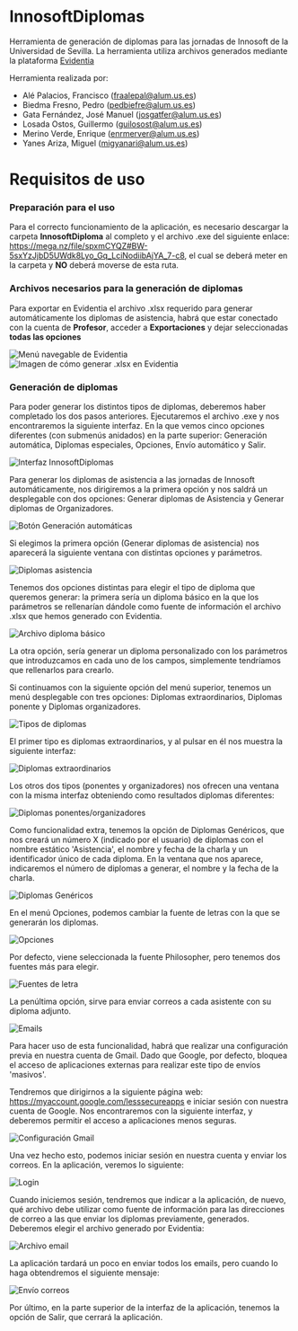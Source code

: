 # InnosoftDiplomas
Herramienta de generación de diplomas para las jornadas de Innosoft de la Universidad de Sevilla.
La herramienta utiliza archivos generados mediante la plataforma [Evidentia](https://github.com/drorganvidez/evidentia)

Herramienta realizada por:
* Alé Palacios, Francisco (fraalepal@alum.us.es)
* Biedma Fresno, Pedro (pedbiefre@alum.us.es)
* Gata Fernández, José Manuel (josgatfer@alum.us.es)
* Losada Ostos, Guillermo (guilosost@alum.us.es)
* Merino Verde, Enrique (enrmerver@alum.us.es)
* Yanes Ariza, Miguel (migyanari@alum.us.es)

# Requisitos de uso

### Preparación para el uso
Para el correcto funcionamiento de la aplicación, es necesario descargar la carpeta **InnosoftDiploma** al completo y el archivo .exe del siguiente enlace: https://mega.nz/file/spxmCYQZ#BW-5sxYzJjbD5UWdk8Lyo_Gq_LciNodiibAjYA_7-c8, el cual se deberá meter en la carpeta y **NO** deberá moverse de esta ruta.

### Archivos necesarios para la generación de diplomas
Para exportar en Evidentia el archivo .xlsx requerido para generar automáticamente los diplomas de asistencia, habrá que estar conectado con la cuenta de **Profesor**, acceder a **Exportaciones** y dejar seleccionadas **todas las opciones**

![Menú navegable de Evidentia](https://cdn.discordapp.com/attachments/768136234287366175/778612940278333480/unknown.png)
![Imagen de cómo generar .xlsx en Evidentia](https://cdn.discordapp.com/attachments/768136234287366175/778610418896863282/unknown.png)

### Generación de diplomas
Para poder generar los distintos tipos de diplomas, deberemos haber completado los dos pasos anteriores. Ejecutaremos el archivo .exe y nos encontraremos la siguiente interfaz. En la que vemos cinco opciones diferentes (con submenús anidados) en la parte superior: Generación automática, Diplomas especiales, Opciones, Envío automático y Salir.

![Interfaz InnosoftDiplomas](https://cdn.discordapp.com/attachments/646777871016263713/800330702238253066/Screenshot_1.png)

Para generar los diplomas de asistencia a las jornadas de Innosoft automáticamente, nos dirigiremos a la primera opción y nos saldrá un desplegable con dos opciones: Generar diplomas de Asistencia y Generar diplomas de Organizadores.

![Botón Generación automáticas](https://cdn.discordapp.com/attachments/646777871016263713/800330992409378826/Screenshot_2.png)

Si elegimos la primera opción (Generar diplomas de asistencia) nos aparecerá la siguiente ventana con distintas opciones y parámetros.

![Diplomas asistencia](https://cdn.discordapp.com/attachments/646777871016263713/800330994132975626/Screenshot_3.png)

Tenemos dos opciones distintas para elegir el tipo de diploma que queremos generar: la primera sería un diploma básico en la que los parámetros se rellenarían dándole como fuente de información el archivo .xlsx que hemos generado con Evidentia.

![Archivo diploma básico](https://cdn.discordapp.com/attachments/646777871016263713/800330995635191870/Screenshot_4.png)

La otra opción, sería generar un diploma personalizado con los parámetros que introduzcamos en cada uno de los campos, simplemente tendríamos que rellenarlos para crearlo.

Si continuamos con la siguiente opción del menú superior, tenemos un menú desplegable con tres opciones: Diplomas extraordinarios, Diplomas ponente y Diplomas organizadores.

![Tipos de diplomas](https://cdn.discordapp.com/attachments/646777871016263713/800331000302272522/Screenshot_8.png)

El primer tipo es diplomas extraordinarios, y al pulsar en él nos muestra la siguiente interfaz:

![Diplomas extraordinarios](https://cdn.discordapp.com/attachments/646777871016263713/800330997756723210/Screenshot_5.png)

Los otros dos tipos (ponentes y organizadores) nos ofrecen una ventana con la misma interfaz obteniendo como resultados diplomas diferentes:

![Diplomas ponentes/organizadores](https://cdn.discordapp.com/attachments/646777871016263713/800330997982822411/Screenshot_6.png)

Como funcionalidad extra, tenemos la opción de Diplomas Genéricos, que nos creará un número X (indicado por el usuario) de diplomas con el nombre estático 'Asistencia', el nombre y fecha de la charla y un identificador único de cada diploma. En la ventana que nos aparece, indicaremos el número de diplomas a generar, el nombre y la fecha de la charla.

![Diplomas Genéricos](https://cdn.discordapp.com/attachments/646777871016263713/803670937709969458/Screenshot_1.png)

En el menú Opciones, podemos cambiar la fuente de letras con la que se generarán los diplomas.

![Opciones](https://cdn.discordapp.com/attachments/646777871016263713/800333863943012372/Screenshot_9.png)

Por defecto, viene seleccionada la fuente Philosopher, pero tenemos dos fuentes más para elegir.

![Fuentes de letra](https://cdn.discordapp.com/attachments/646777871016263713/800333868590825472/Screenshot_10.png)

La penúltima opción, sirve para enviar correos a cada asistente con su diploma adjunto.

![Emails](https://cdn.discordapp.com/attachments/646777871016263713/800334931829194772/Screenshot_11.png)

Para hacer uso de esta funcionalidad, habrá que realizar una configuración previa en nuestra cuenta de Gmail. Dado que Google, por defecto, bloquea el acceso de aplicaciones externas para realizar este tipo de envíos 'masivos'.

Tendremos que dirigirnos a la siguiente página web: https://myaccount.google.com/lesssecureapps e iniciar sesión con nuestra cuenta de Google. Nos encontraremos con la siguiente interfaz, y deberemos permitir el acceso a aplicaciones menos seguras.

![Configuración Gmail](https://cdn.discordapp.com/attachments/646777871016263713/800330985320349726/Screenshot_15.png)

Una vez hecho esto, podemos iniciar sesión en nuestra cuenta y enviar los correos. En la aplicación, veremos lo siguiente:

![Login](https://cdn.discordapp.com/attachments/646777871016263713/800331032443355166/Screenshot_12.png)

Cuando iniciemos sesión, tendremos que indicar a la aplicación, de nuevo, qué archivo debe utilizar como fuente de información para las direcciones de correo a las que enviar los diplomas previamente, generados. Deberemos elegir el archivo generado por Evidentia:

![Archivo email](https://cdn.discordapp.com/attachments/646777871016263713/800331038467424276/Screenshot_13.png)

La aplicación tardará un poco en enviar todos los emails, pero cuando lo haga obtendremos el siguiente mensaje:

![Envío correos](https://cdn.discordapp.com/attachments/646777871016263713/800330981503926312/Screenshot_14.png)

Por último, en la parte superior de la interfaz de la aplicación, tenemos la opción de Salir, que cerrará la aplicación.
